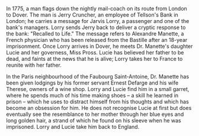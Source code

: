 In 1775, a man flags down the nightly mail-coach on its route from London to Dover. The man is Jerry Cruncher, an employee of Tellson's Bank in London; he carries a message for Jarvis Lorry, a passenger and one of the bank's managers. Lorry sends Jerry back to deliver a cryptic response to the bank: "Recalled to Life." The message refers to Alexandre Manette, a French physician who has been released from the Bastille after an 18-year imprisonment. Once Lorry arrives in Dover, he meets Dr. Manette's daughter Lucie and her governess, Miss Pross. Lucie has believed her father to be dead, and faints at the news that he is alive; Lorry takes her to France to reunite with her father.

In the Paris neighbourhood of the Faubourg Saint-Antoine, Dr. Manette has been given lodgings by his former servant Ernest Defarge and his wife Therese, owners of a wine shop. Lorry and Lucie find him in a small garret, where he spends much of his time making shoes – a skill he learned in prison – which he uses to distract himself from his thoughts and which has become an obsession for him. He does not recognise Lucie at first but does eventually see the resemblance to her mother through her blue eyes and long golden hair, a strand of which he found on his sleeve when he was imprisoned. Lorry and Lucie take him back to England.
